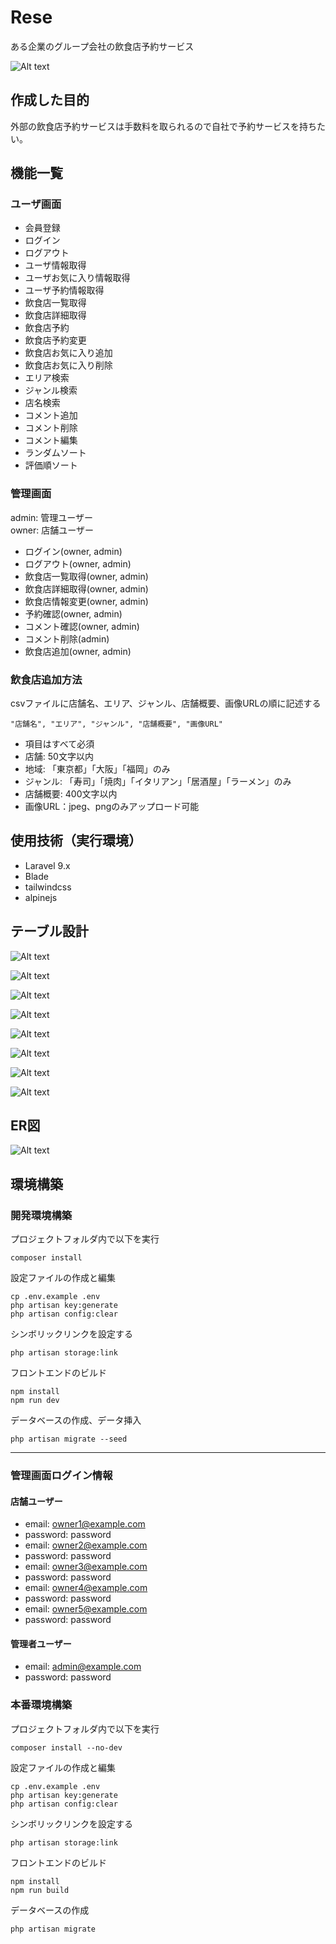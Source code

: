 # Rese
ある企業のグループ会社の飲食店予約サービス

![Alt text](image/home.png)
## 作成した目的
外部の飲食店予約サービスは手数料を取られるので自社で予約サービスを持ちたい。

## 機能一覧
### ユーザ画面
- 会員登録
- ログイン
- ログアウト
- ユーザ情報取得
- ユーザお気に入り情報取得
- ユーザ予約情報取得
- 飲食店一覧取得
- 飲食店詳細取得
- 飲食店予約
- 飲食店予約変更
- 飲食店お気に入り追加
- 飲食店お気に入り削除
- エリア検索
- ジャンル検索
- 店名検索
- コメント追加
- コメント削除
- コメント編集
- ランダムソート
- 評価順ソート

### 管理画面
admin: 管理ユーザー  
owner: 店舗ユーザー
- ログイン(owner, admin)
- ログアウト(owner, admin)
- 飲食店一覧取得(owner, admin)
- 飲食店詳細取得(owner, admin)
- 飲食店情報変更(owner, admin)
- 予約確認(owner, admin)
- コメント確認(owner, admin)
- コメント削除(admin)
- 飲食店追加(owner, admin)

### 飲食店追加方法
csvファイルに店舗名、エリア、ジャンル、店舗概要、画像URLの順に記述する
```
"店舗名", "エリア", "ジャンル", "店舗概要", "画像URL"
```
- 項目はすべて必須
- 店舗: 50文字以内
- 地域: 「東京都」「大阪」「福岡」のみ
- ジャンル: 「寿司」「焼肉」「イタリアン」「居酒屋」「ラーメン」のみ
- 店舗概要: 400文字以内
- 画像URL：jpeg、pngのみアップロード可能

## 使用技術（実行環境）
- Laravel 9.x
- Blade
- tailwindcss
- alpinejs

## テーブル設計
![Alt text](image/admins.png)

![Alt text](image/comments.png)

![Alt text](image/details.png)

![Alt text](image/likes.png)

![Alt text](image/owners.png)

![Alt text](image/reservations.png)

![Alt text](image/restaurants.png)

![Alt text](image/users.png)

## ER図
![Alt text](image/ER_figure.drawio.png)

## 環境構築
### 開発環境構築
プロジェクトフォルダ内で以下を実行
```
composer install
```
設定ファイルの作成と編集
```
cp .env.example .env
php artisan key:generate
php artisan config:clear
```
シンボリックリンクを設定する
```
php artisan storage:link
```
フロントエンドのビルド
```
npm install
npm run dev
```
データベースの作成、データ挿入
```
php artisan migrate --seed
```
***
### 管理画面ログイン情報
#### 店舗ユーザー
- email: owner1@example.com
- password: password
- email: owner2@example.com
- password: password
- email: owner3@example.com
- password: password
- email: owner4@example.com
- password: password
- email: owner5@example.com
- password: password
#### 管理者ユーザー
- email: admin@example.com
- password: password

### 本番環境構築
プロジェクトフォルダ内で以下を実行
```
composer install --no-dev
```
設定ファイルの作成と編集
```
cp .env.example .env
php artisan key:generate
php artisan config:clear
```
シンボリックリンクを設定する
```
php artisan storage:link
```
フロントエンドのビルド
```
npm install
npm run build
```
データベースの作成
```
php artisan migrate
```
